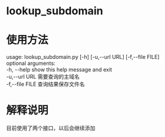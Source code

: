 # lookup_subdomain
# 使用方法
 usage: lookup_subdomain.py [-h] [-u,--url URL] [-f,--file FILE]
<br>
 optional arguments:
 <br>
  -h, --help      show this help message and exit
<br>
  -u,--url URL    需要查询的主域名
<br>
  -f,--file FILE  查询结果保存文件名

# 解释说明
目前使用了两个接口，以后会继续添加


